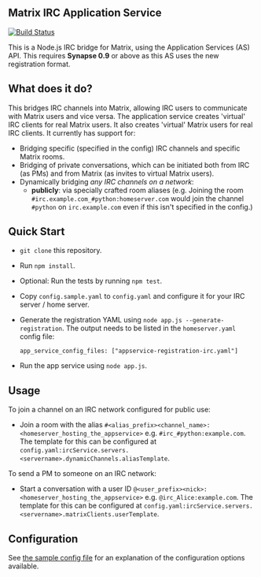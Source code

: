 Matrix IRC Application Service
------------------------------
[![Build Status](http://matrix.org/jenkins/buildStatus/icon?job=IRC-AS)](http://matrix.org/jenkins/job/IRC-AS/)

This is a Node.js IRC bridge for Matrix, using the Application Services (AS) API. This requires **Synapse 0.9** or above as this AS uses the new registration format.

What does it do?
----------------
This bridges IRC channels into Matrix, allowing IRC users to communicate with
Matrix users and vice versa. The application service creates 'virtual' IRC clients for real Matrix
users. It also creates 'virtual' Matrix users for real IRC clients. It currently has support for:
 - Bridging specific (specified in the config) IRC channels and specific Matrix rooms.
 - Bridging of private conversations, which can be initiated both from IRC (as PMs) and from 
   Matrix (as invites to virtual Matrix users).
 - Dynamically bridging *any IRC channels on a network*:
     * **publicly**: via specially crafted room aliases (e.g. Joining the room
       ``#irc.example.com_#python:homeserver.com`` would join the channel ``#python`` on 
       ``irc.example.com`` even if this isn't specified in the config.)

Quick Start
-----------
- ``git clone`` this repository.
- Run ``npm install``.
- Optional: Run the tests by running ``npm test``.
- Copy ``config.sample.yaml`` to ``config.yaml`` and configure it for your IRC server / home server.
- Generate the registration YAML using ``node app.js --generate-registration``. The output needs to be
  listed in the ``homeserver.yaml`` config file:

  ```
  app_service_config_files: ["appservice-registration-irc.yaml"]
  ```
  
- Run the app service using ``node app.js``.

Usage
-----
To join a channel on an IRC network configured for public use:
 - Join a room with the alias ``#<alias_prefix><channel_name>:<homeserver_hosting_the_appservice>`` e.g. ``#irc_#python:example.com``. The template for this can be configured at `config.yaml:ircService.servers.<servername>.dynamicChannels.aliasTemplate`.

To send a PM to someone on an IRC network:
 - Start a conversation with a user ID ``@<user_prefix><nick>:<homeserver_hosting_the_appservice>`` e.g.
   ``@irc_Alice:example.com``. The template for this can be configured at `config.yaml:ircService.servers.<servername>.matrixClients.userTemplate`.

Configuration
-------------
See [the sample config file](config.sample.yaml) for an explanation of the
configuration options available.
